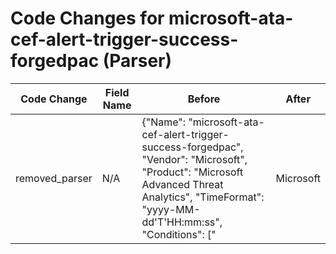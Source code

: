 # Code Changes for microsoft-ata-cef-alert-trigger-success-forgedpac (Parser)

| Code Change | Field Name | Before | After |
|-------------|------------|--------|-------|
| removed_parser | N/A | {"Name": "microsoft-ata-cef-alert-trigger-success-forgedpac", "Vendor": "Microsoft", "Product": "Microsoft Advanced Threat Analytics", "TimeFormat": "yyyy-MM-dd'T'HH:mm:ss", "Conditions": ["|Microsoft|ATA|", "|ForgedPacSuspiciousActivity|"], "Fields": ["CEF:([^\|]*\|){4}({alert_type}[^\|]+)\|({alert_name}[^\|]+)\|({alert_severity}[^\|]+)\|", "\WexternalId=({alert_id}\d+)", "\Wstart=({time}\d\d\d\d-\d\d-\d\dT\d\d:\d\d:\d\d)", "\Wsuser=(?:(({last_name}[\w\']+), ({first_name}\w+))|({user}[\w\.\-\!\#\^\~]{1,40}\$?))\s+(\w+=|$)", "\Wapp=({service_name}.+?)\s+(\w+=|$)", "\Wmsg=({additional_info}.+?)\s+(\w+=|$)", "\Wmsg=[^=]+? against (?:({dest_ip}\d{1,3}\.\d{1,3}\.\d{1,3}\.\d{1,3})|({dest_host}[\w.\-]+)) from (?:({src_ip}\d{1,3}\.\d{1,3}\.\d{1,3}\.\d{1,3})|({src_host}[\w.\-]+))", "\Wmsg=[^=]+? to (?:({dest_ip}\d{1,3}\.\d{1,3}\.\d{1,3}\.\d{1,3})|([^\/]+\/)?({dest_host}[\w.\-]+)) from (?:({src_ip}\d{1,3}\.\d{1,3}\.\d{1,3}\.\d{1,3})|({src_host}[\w.\-]+))", "\Wshost=(?:({src_ip}\d{1,3}\.\d{1,3}\.\d{1,3}\.\d{1,3})|({src_host}[\w.\-]+))\s+(\w+=|$)", "\d+:\d+:\d+.+?({dest_ip}\d+\.\d+\.\d+\.\d+).*?CEF:"], "ParserVersion": "v1.0.0"} | N/A |